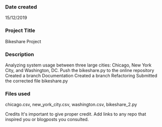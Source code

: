 ### Date created
15/12/2019

### Project Title
Bikeshare Project

### Description
Analyzing system usage between three large cities: Chicago, New York City, and Washington, DC. Push the bikeshare.py to the online repository Created a branch Documentation
Created a branch Refactoring
Submitted the corrected file bikeshare.py

### Files used
chicago.csv, new_york_city.csv, washington.csv, bikeshare_2.py

Credits
It's important to give proper credit. Add links to any repo that inspired you or blogposts you consulted.
